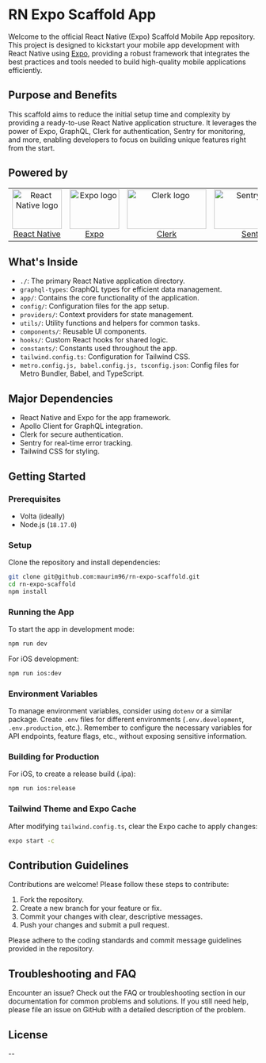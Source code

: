 # RN Expo Scaffold App

Welcome to the official React Native (Expo) Scaffold Mobile App repository. This project is designed to kickstart your mobile app development with React Native using [Expo](https://expo.io/), providing a robust framework that integrates the best practices and tools needed to build high-quality mobile applications efficiently.

## Purpose and Benefits

This scaffold aims to reduce the initial setup time and complexity by providing a ready-to-use React Native application structure. It leverages the power of Expo, GraphQL, Clerk for authentication, Sentry for monitoring, and more, enabling developers to focus on building unique features right from the start.

## Powered by

<p align="center">
  <table>
    <tr>
      <td align="center">
        <a href="https://reactnative.dev/docs/getting-started">
          <img src="https://github.com/maurim96/rn-expo-scaffold/assets/22548752/4d0785be-9a90-40af-9950-5bb4012128a4" width="100" height="80" alt="React Native logo"><br/>
          React Native
        </a>
      </td>
      <td align="center">
        <a href="https://docs.expo.dev/">
          <img src="https://github.com/maurim96/rn-expo-scaffold/assets/22548752/dd94ebdc-1303-4c84-981c-beb4bd1b0f5d" width="100" height="80" alt="Expo logo"><br/>
          Expo
        </a>
      </td>
      <td align="center">
        <a href="https://clerk.com/docs">
          <img src="https://github.com/maurim96/rn-expo-scaffold/assets/22548752/f2f691e0-c06f-45e8-96c8-580fa83a986e" width="160" height="80" alt="Clerk logo"><br/>
          Clerk
        </a>
      </td>
      <td align="center">
        <a href="https://docs.sentry.io/platforms/react-native/">
          <img src="https://github.com/maurim96/rn-expo-scaffold/assets/22548752/a2c1a0b0-4b6d-4b0e-8051-cbd29b59a4fb" width="160" height="80" alt="Sentry logo"><br/>
          Sentry
        </a>
      </td>
      <td align="center">
        <a href="https://www.apollographql.com/docs/react/">
          <img src="https://github.com/maurim96/rn-expo-scaffold/assets/22548752/87271779-89e3-4996-9e6b-020e3b42881e" width="160" height="80" alt="Apollo GraphQL logo"><br/>
          Apollo Client
        </a>
      </td>
      <td align="center">
        <a href="https://graphql.org/learn/">
          <img src="https://github.com/maurim96/rn-expo-scaffold/assets/22548752/8004d1a6-22d1-4b51-bf7e-4ff6be0b84ed" width="160" height="80" alt="GraphQL logo"><br/>
          GraphQL
        </a>
      </td>
    </tr>
  </table>
</p>

## What's Inside

- `./`: The primary React Native application directory.
- `graphql-types`: GraphQL types for efficient data management.
- `app/`: Contains the core functionality of the application.
- `config/`: Configuration files for the app setup.
- `providers/`: Context providers for state management.
- `utils/`: Utility functions and helpers for common tasks.
- `components/`: Reusable UI components.
- `hooks/`: Custom React hooks for shared logic.
- `constants/`: Constants used throughout the app.
- `tailwind.config.ts`: Configuration for Tailwind CSS.
- `metro.config.js, babel.config.js, tsconfig.json`: Config files for Metro Bundler, Babel, and TypeScript.

## Major Dependencies

- React Native and Expo for the app framework.
- Apollo Client for GraphQL integration.
- Clerk for secure authentication.
- Sentry for real-time error tracking.
- Tailwind CSS for styling.

## Getting Started

### Prerequisites

- Volta (ideally)
- Node.js (`18.17.0`)

### Setup

Clone the repository and install dependencies:

```bash
git clone git@github.com:maurim96/rn-expo-scaffold.git
cd rn-expo-scaffold
npm install
```

### Running the App

To start the app in development mode:

```bash
npm run dev
```

For iOS development:

```bash
npm run ios:dev
```

### Environment Variables

To manage environment variables, consider using `dotenv` or a similar package. Create `.env` files for different environments (`.env.development`, `.env.production`, etc.). Remember to configure the necessary variables for API endpoints, feature flags, etc., without exposing sensitive information.

### Building for Production

For iOS, to create a release build (.ipa):

```bash
npm run ios:release
```

### Tailwind Theme and Expo Cache

After modifying `tailwind.config.ts`, clear the Expo cache to apply changes:

```bash
expo start -c
```

## Contribution Guidelines

Contributions are welcome! Please follow these steps to contribute:

1. Fork the repository.
2. Create a new branch for your feature or fix.
3. Commit your changes with clear, descriptive messages.
4. Push your changes and submit a pull request.

Please adhere to the coding standards and commit message guidelines provided in the repository.

## Troubleshooting and FAQ

Encounter an issue? Check out the FAQ or troubleshooting section in our documentation for common problems and solutions. If you still need help, please file an issue on GitHub with a detailed description of the problem.


## License

--
